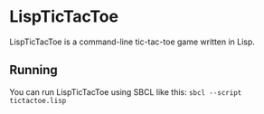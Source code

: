 # LispTicTacToe

LispTicTacToe is a command-line tic-tac-toe game written in Lisp.

## Running

You can run LispTicTacToe using SBCL like this: `sbcl --script tictactoe.lisp`
